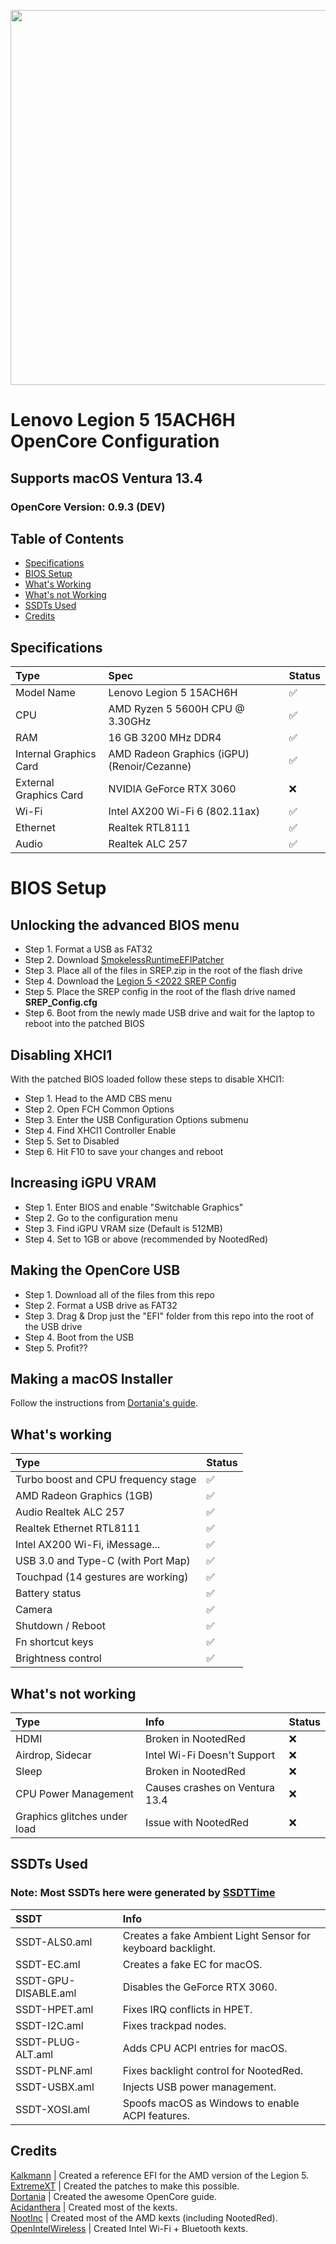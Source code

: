 <p align="center">
  <img 
src="https://www.lenovo.com/medias/?context=bWFzdGVyfHJvb3R8MTA0NDcwfGltYWdlL3BuZ3xoNzAvaGI5LzExNTI2NjE0MzE5MTM0LnBuZ3xiMDFjNmZkZDg4YzBjNGU4NWM2YzU2Yzk1MjNhNGMxNzBjNjI4NTRmMDJkMWYyNTY4ZTQxYTU5MThkMTUwNDY0" 
width="600"/>
</p>

# Lenovo Legion 5 15ACH6H OpenCore Configuration  
## Supports macOS Ventura 13.4  
### OpenCore Version: 0.9.3 (DEV)  

## Table of Contents

*   [Specifications](#specifications)
*   [BIOS Setup](#bios-setup)
*   [What's Working](#whats-working)
*   [What's not Working](#whats-not-working)
*   [SSDTs Used](#ssdts-used)
*   [Credits](#credits)

## Specifications

Type | Spec | Status
:---------|:---------|:----------
Model Name      | Lenovo Legion 5 15ACH6H | ✅
CPU              | AMD Ryzen 5 5600H CPU @ 3.30GHz | ✅
RAM           | 16 GB 3200 MHz DDR4 | ✅
Internal Graphics Card | AMD Radeon Graphics (iGPU) (Renoir/Cezanne) | ✅
External Graphics Card | NVIDIA GeForce RTX 3060 | ❌
Wi-Fi             | Intel AX200 Wi-Fi 6 (802.11ax) | ✅
Ethernet          | Realtek RTL8111 | ✅
Audio       | Realtek ALC 257 | ✅

# BIOS Setup  

## Unlocking the advanced BIOS menu
* Step 1. Format a USB as FAT32
* Step 2. Download [SmokelessRuntimeEFIPatcher](https://github.com/SmokelessCPUv2/SmokelessRuntimeEFIPatcher/releases/tag/0.1.4c)
* Step 3. Place all of the files in SREP.zip in the root of the flash drive
* Step 4. Download the [Legion 5 <2022 SREP Config](https://github.com/SmokelessCPUv2/SREP-Community-Patches/blob/main/Configs/Legion_Insyde_BiosUnlock.cfg)
* Step 5. Place the SREP config in the root of the flash drive named **SREP_Config.cfg**
* Step 6. Boot from the newly made USB drive and wait for the laptop to reboot into the patched BIOS

## Disabling XHCI1
With the patched BIOS loaded follow these steps to disable XHCI1:
* Step 1. Head to the AMD CBS menu
* Step 2. Open FCH Common Options
* Step 3. Enter the USB Configuration Options submenu
* Step 4. Find XHCI1 Controller Enable
* Step 5. Set to Disabled
* Step 6. Hit F10 to save your changes and reboot

## Increasing iGPU VRAM
* Step 1. Enter BIOS and enable "Switchable Graphics"
* Step 2. Go to the configuration menu
* Step 3. Find iGPU VRAM size (Default is 512MB)
* Step 4. Set to 1GB or above (recommended by NootedRed)

## Making the OpenCore USB
* Step 1. Download all of the files from this repo
* Step 2. Format a USB drive as FAT32
* Step 3. Drag & Drop just the "EFI" folder from this repo into the root of the USB drive
* Step 4. Boot from the USB
* Step 5. Profit??

## Making a macOS Installer
Follow the instructions from [Dortania's guide](https://dortania.github.io/OpenCore-Install-Guide/installer-guide/#making-the-installer).

## What's working  
Type | Status
:---------|:----------
Turbo boost and CPU frequency stage |  ✅  
AMD Radeon Graphics (1GB)              |  ✅  
Audio Realtek ALC 257            |  ✅  
Realtek Ethernet RTL8111            |  ✅  
Intel AX200 Wi-Fi, iMessage...         |  ✅  
USB 3.0 and Type-C (with Port Map)        |  ✅  
Touchpad (14 gestures are working)   |  ✅  
Battery status   |  ✅  
Camera   |  ✅  
Shutdown / Reboot   |  ✅  
Fn shortcut keys   |  ✅  
Brightness control | ✅

## What's not working  
Type | Info | Status
:---------|:---------|:----------
HDMI | Broken in NootedRed | ❌
Airdrop, Sidecar | Intel Wi-Fi Doesn't Support | ❌
Sleep | Broken in NootedRed | ❌
CPU Power Management | Causes crashes on Ventura 13.4 | ❌
Graphics glitches under load | Issue with NootedRed | ❌

## SSDTs Used
### Note: Most SSDTs here were generated by [SSDTTime](https://github.com/corpnewt/SSDTTime)
  
SSDT | Info
:---------|:---------
SSDT-ALS0.aml | Creates a fake Ambient Light Sensor for keyboard backlight.
SSDT-EC.aml | Creates a fake EC for macOS.
SSDT-GPU-DISABLE.aml | Disables the GeForce RTX 3060.
SSDT-HPET.aml | Fixes IRQ conflicts in HPET.
SSDT-I2C.aml | Fixes trackpad nodes.
SSDT-PLUG-ALT.aml | Adds CPU ACPI entries for macOS.
SSDT-PLNF.aml | Fixes backlight control for NootedRed.
SSDT-USBX.aml | Injects USB power management.
SSDT-XOSI.aml | Spoofs macOS as Windows to enable ACPI features.

## Credits
[Kalkmann](https://github.com/kalkmann/Legion-5600H-Hackintosh) | Created a reference EFI for the AMD version of the Legion 5.  
[ExtremeXT](https://github.com/Xmingbai/Lenovo_Legion_5_Hackintosh) | Created the patches to make this possible.  
[Dortania](https://dortania.github.io/OpenCore-Install-Guide) | Created the awesome OpenCore guide.  
[Acidanthera](https://github.com/acidanthera) | Created most of the kexts.  
[NootInc](https://github.com/NootInc) | Created most of the AMD kexts (including NootedRed).  
[OpenIntelWireless](https://github.com/OpenIntelWireless) | Created Intel Wi-Fi + Bluetooth kexts.  

